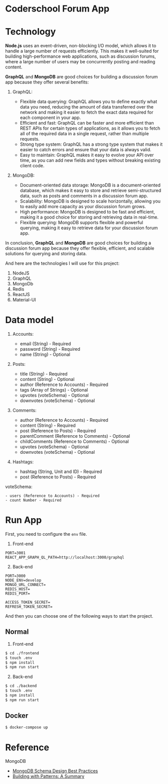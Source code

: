 # Coderschool Forum App

# Technology

**Node.js** uses an event-driven, non-blocking I/O model, which allows it to handle a large number of requests efficiently. This makes it well-suited for building high-performance web applications, such as discussion forums, where a large number of users may be concurrently posting and reading content.

**GraphQL** and **MongoDB** are good choices for building a discussion forum app because they offer several benefits:

1. GraphQL:
    - Flexible data querying: GraphQL allows you to define exactly what data you need, reducing the amount of data transferred over the network and making it easier to fetch the exact data required for each component in your app.
    - Efficient and fast: GraphQL can be faster and more efficient than REST APIs for certain types of applications, as it allows you to fetch all of the required data in a single request, rather than multiple requests.
    - Strong type system: GraphQL has a strong type system that makes it easier to catch errors and ensure that your data is always valid.
    - Easy to maintain: GraphQL makes it easy to evolve your API over time, as you can add new fields and types without breaking existing client code.

2. MongoDB:
    - Document-oriented data storage: MongoDB is a document-oriented database, which makes it easy to store and retrieve semi-structured data, such as posts and comments in a discussion forum app.
    - Scalability: MongoDB is designed to scale horizontally, allowing you to easily add more capacity as your discussion forum grows.
    - High performance: MongoDB is designed to be fast and efficient, making it a good choice for storing and retrieving data in real-time.
    - Flexible querying: MongoDB supports flexible and powerful querying, making it easy to retrieve data for your discussion forum app.

In conclusion, **GraphQL** and **MongoDB** are good choices for building a discussion forum app because they offer flexible, efficient, and scalable solutions for querying and storing data.

And here are the technologies I will use for this project:

1. NodeJS
2. GraphQL
3. MongoDb
4. Redis
5. ReactJS
6. Material-UI

# Data model

1. Accounts:
    - email (String) - Required
    - password (String) - Required
    - name (String) - Optional

2. Posts:

    - title (String) - Required
    - content (String) - Optional
    - author (Reference to Accounts) - Required
    - tags (Array of Strings) - Optional
    - upvotes (voteSchema) - Optional
    - downvotes (voteSchema) - Optional

3. Comments:

    - author (Reference to Accounts) - Required
    - content (String) - Required
    - post (Reference to Posts) - Required
    - parentComment (Reference to Comments) - Optional
    - childComments (Reference to Comments) - Optional
    - upvotes (voteSchema) - Optional
    - downvotes (voteSchema) - Optional

4. Hashtags:

    - hashtag (String, Unit and ID) - Required
    - post (Reference to Posts) - Required



voteSchema: 

    - users (Reference to Accounts) - Required
    - count Number - Required


# Run App
First, you need to configure the `env` file.
1. Front-end
```env
PORT=3001
REACT_APP_GRAPH_QL_PATH=http://localhost:3000/graphql
```
2. Back-end
```env
PORT=3000
NODE_ENV=develop
MONGO_URL_CONNECT=
REDIS_HOST=
REDIS_PORT=

ACCESS_TOKEN_SECRET=
REFRESH_TOKEN_SECRET=
```
And then you can choose one of the following ways to start the project.
## Normal
1. Front-end

```bash
$ cd ./frontend
$ touch .env
$ npm install
$ npm run start
```
2. Back-end
```bash
$ cd ./backend
$ touch .env
$ npm install
$ npm run start
```
## Docker

```bash
$ docker-compose up
```

# Reference

MongoDB

- [MongoDB Schema Design Best Practices](https://www.mongodb.com/developer/products/mongodb/mongodb-schema-design-best-practices/)
- [Building with Patterns: A Summary](https://www.mongodb.com/blog/post/building-with-patterns-a-summary)
